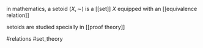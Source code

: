 in mathematics, a setoid $(X,\sim)$ is a [[set]] $X$ equipped with an [[equivalence relation]]

setoids are studied specially in [[proof theory]]

#relations 
#set_theory 